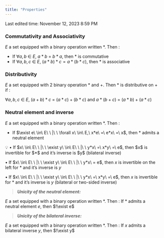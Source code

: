 ```yaml
---
title: "Properties"
---
```

Last edited time: November 12, 2023 8:59 PM

### Commutativity and Associativity

$E$ a set equipped with a binary operation written $*$. Then :

- If $\forall a,b\ \in\ E,\ a*b\ =\ b*a$, then $*$ is commutative
- If $\forall a,b,c\ \in\ E,\ (a*b)*c = a*(b*c)$, then $*$ is associative

### Distributivity

$E$ a set equipped with 2 binary operation  $*$ and +. Then  $*$ is distributive on + if :

$\forall a,b,c\ \in\ E,\ (a+b)*c\ =\ (a*c)+(b*c)$  and  $a*(b+c)\ =\ (a*b)+(a*c)$

### Neutral element and inverse

$E$ a set equipped with a binary operation written $*$. Then :

- If $\exist e\ \in\ E\ \ |\ \ \forall x\ \in\ E,\ x*e\ =\ e*x\ =\ x$, then $*$ admits a neutral element

<aside>
💡 •  If $x\ \in\ E\ \ |\ \ \exist y\ \in\ E\ \ |\ \ y*x\ =\ x*y\ =\ e$, then $x$ is invertible for $*$ and it’s inverse is $y$ (bilateral inverse)

•  If $x\ \in\ E\ \ |\ \ \exist y\ \in\ E\ \ |\ \ y*x\ = e$, then $x$ is invertible on the left for $*$ and it’s inverse is $y$

•  If $x\ \in\ E\ \ |\ \ \exist y\ \in\ E\ \ |\ \ y*x\ =\ x*y\ =\ e$, then $x$ is invertible for $*$ and it’s inverse is $y$ (bilateral or two-sided inverse)

</aside>

> ***Unicity of the neutral element:***

$E$ a set equipped with a binary operation written $*$. Then :
     If $*$ admits a neutral element $e$, then $!\exist e$
> 

> ***Unicity of the bilateral inverse:***

$E$ a set equipped with a binary operation written $*$. Then :
     If $x$ admits a bilateral inverse $y$, then $!\exist y$
>
